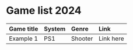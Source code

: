 # Game list 2024

| Game title | System | Genre | Link |
| :----- | :----- | :----- | :----- |
| Example 1 | PS1 | Shooter | Link here | 
